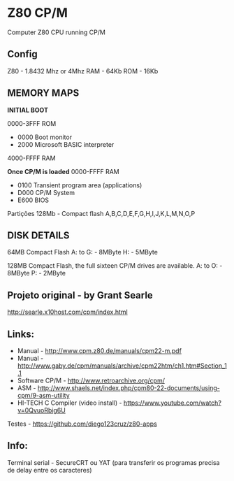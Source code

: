
# Z80 CP/M
Computer Z80 CPU running CP/M 


## Config
Z80 - 1.8432 Mhz or 4Mhz
RAM - 64Kb
ROM - 16Kb


## MEMORY MAPS

**INITIAL BOOT**

0000-3FFF ROM
   -  0000 Boot monitor
   - 2000 Microsoft BASIC interpreter
   
4000-FFFF RAM

**Once CP/M is loaded**
0000-FFFF RAM
- 0100 Transient program area (applications)
- D000 CP/M System
- E600 BIOS

Partições 128Mb - Compact flash
A,B,C,D,E,F,G,H,I,J,K,L,M,N,O,P

## DISK DETAILS

64MB Compact Flash 
A: to G: - 8MByte
H: - 5MByte

128MB Compact Flash, the full sixteen CP/M drives are available.
A: to O: - 8MByte
P: - 2MByte


## Projeto original - by Grant Searle
http://searle.x10host.com/cpm/index.html


## Links:
- Manual - http://www.cpm.z80.de/manuals/cpm22-m.pdf
- Manual - http://www.gaby.de/cpm/manuals/archive/cpm22htm/ch1.htm#Section_1.1
- Software CP/M - http://www.retroarchive.org/cpm/
- ASM - http://www.shaels.net/index.php/cpm80-22-documents/using-cpm/9-asm-utility
- HI-TECH C Compiler (video install) - https://www.youtube.com/watch?v=0QvuoRbig6U

Testes - https://github.com/diego123cruz/z80-apps


## Info:

Terminal serial - SecureCRT ou YAT (para transferir os programas precisa de delay entre os caracteres)
